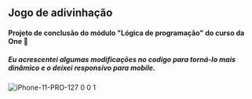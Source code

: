 ## Jogo de adivinhação 

#### Projeto de conclusão do módulo "Lógica de programação" do curso da One 🤖
##### Eu acrescentei algumas modificações no codigo para torná-lo mais dinâmico e o deixei responsivo para mobile.
![iPhone-11-PRO-127 0 0 1](https://github.com/dugabrielle/desafio-one-alura/assets/121505858/42e5cfdf-5704-401f-9c68-4c6835572b89)
